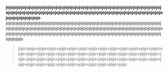 **jojo****jojo****jojo****jojo****jojo****jojo****jojo****jojo****jojo****jojo****jojo****jojo****jojo****jojo****jojo****jojo****jojo****jojo****jojo****jojo****jojo****jojo****jojo****jojo****jojo****jojo****jojo****jojo****jojo****jojo****jojo****jojo****jojo****jojo****jojo****jojo****jojo****jojo****jojo****jojo****jojo****jojo****jojo****jojo****jojo**
jojojojojojojojojojojojojojojojojojojojojojojojojojojojojojojojojojojojojojojojojojojojojojojojojojojojojojojojojojojojojojojojojojojojojojojojojojojojojojojojojojojojojojojojojojojojojojojojojojojojojojojojojojojojojojojojojojojojojojojojojojojojojojojojojojojojo
>jojo>jojo>jojo>jojo>jojo>jojo>jojo>jojo>jojo>jojo>jojo>jojo>jojo>jojo>jojo>jojo>jojo>jojo>jojo>jojo>jojo>jojo>jojo>jojo>jojo>jojo>jojo>jojo>jojo>jojo>jojo>jojo>jojo>jojo>jojo>jojo>jojo>jojo>jojo>jojo>jojo>jojo>jojo>jojo>jojo>jojo>jojo>jojo>jojo>jojo>jojo>jojo>jojo
